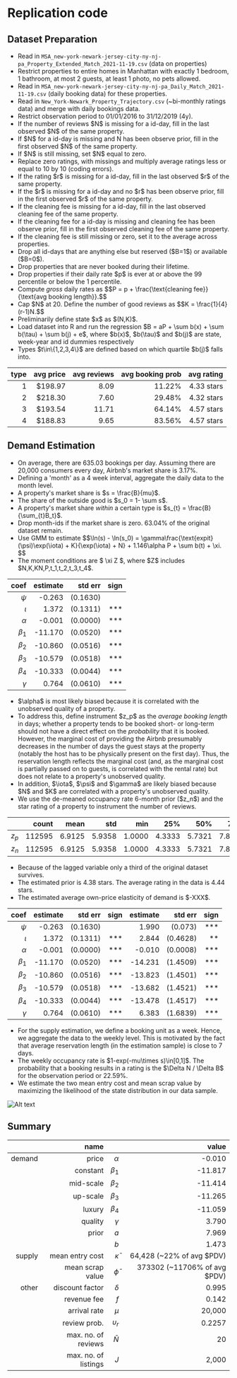 # Replication code

## Dataset Preparation

<ul>
  <li>Read in <code>MSA_new-york-newark-jersey-city-ny-nj-pa_Property_Extended_Match_2021-11-19.csv</code> (data on properties) </li>
  <li>Restrict properties to entire homes in Manhattan with exactly 1 bedroom, 1 bathroom, at most 2 guests, at least 1 photo, no pets allowed.</li>
  <li>Read in <code>MSA_new-york-newark-jersey-city-ny-nj-pa_Daily_Match_2021-11-19.csv</code> (daily booking data) for these properties. </li>
  <li>Read in <code>New_York-Newark_Property_Trajectory.csv</code> (~bi-monthly ratings data) and merge with daily bookings data. </li>
  <li>Restrict observation period to 01/01/2016 to 31/12/2019 (4y).</li>
  <li>If the number of reviews $N$ is missing for a id-day, fill in the last observed $N$ of the same property.</li>
  <li>If $N$ for a id-day is missing and N has been observe prior, fill in the first observed $N$ of the same property.</li>
  <li>If $N$ is still missing, set $N$ equal to zero.</li>
  <li>Replace zero ratings, with missings and multiply average ratings less or equal to 10 by 10 (coding errors).</li>
  <li>If the rating $r$ is missing for a id-day, fill in the last observed $r$ of the same property.</li>
  <li>If the $r$ is missing for a id-day and no $r$ has been observe prior, fill in the first observed $r$ of the same property.</li>
  <li>If the cleaning fee is missing for a id-day, fill in the last observed cleaning fee of the same property.</li>
  <li>If the cleaning fee for a id-day is missing and cleaning fee has been observe prior, fill in the first observed cleaning fee of the same property.</li>
  <li>If the cleaning fee is still missing or zero, set it to the average across properties.</li>
  <li>Drop all id-days that are anything else but reserved ($B=1$) or available ($B=0$).</li> 
  <li>Drop properties that are never booked during their lifetime.</li>
  <li>Drop properties if their daily rate $p$ is ever at or above the 99 percentile or below the 1 percentile.</li>
  <li>Compute <i>gross</i> daily rates as $$P = p + \frac{\text{cleaning fee}}{\text{avg booking length}}.$$</li>
  <li>Cap $N$ at 20. Define the number of good reviews as $$K = \frac{1}{4}(r-1)N.$$</li>
  <li>Preliminarily define state $x$ as $(N,K)$.</li>
  <li>Load dataset into R and run the regression $B = aP + \sum b(x) + \sum b(\tau) + \sum b(j) + e$, where $b(x)$, $b(\tau)$ and $b(j)$ are state, week-year and id dummies respectively </li>
  <li> Types $t\in\{1,2,3,4\}$ are defined based on which quartile $b(j)$ falls into. </li>
</ul>

| type | avg price | avg reviews | avg booking prob | avg rating |
| ---: | ---: | ---------: | ------: | ------: |
| 1 | \$198.97 | 8.09 | 11.22% | 4.33 stars |
| 2 | \$218.30 | 7.60 | 29.48% | 4.32 stars |
| 3 | \$193.54 | 11.71 | 64.14% | 4.57 stars |
| 4 | \$188.83 | 9.65 | 83.56% | 4.57 stars |

## Demand Estimation

<ul>
  <li> On average, there are 635.03 bookings per day. Assuming there are 20,000 consumers every day, Airbnb's market share is 3.17%.  </li>
  <li> Defining a 'month' as a 4 week interval, aggregate the daily data to the month level. </li>
  <li> A property's market share is $s = \frac{B}{mu}$. </li>
  <li> The share of the outside good is $s_0 = 1- \sum s$. </li>
  <li> A property's market share <i>within</i> a certain type is $s_{t} = \frac{B}{\sum_{t}B_t}$. </li>
  <li> Drop month-ids if the market share is zero. 63.04% of the original dataset remain. </li>
  <li> Use GMM to estimate $$\ln(s) - \ln(s_0) = \gamma\frac{\text{expit}(\psi)\exp(\iota) + K}{\exp(\iota) + N} + 1.146\alpha P + \sum b(t) + \xi. $$ </li>
  <li> The moment conditions are $ \xi Z $, where $Z$ includes $N,K,KN,P,t_1,t_2,t_3,t_4$. </li>
</ul>

| coef | estimate | std err | sign |
| ---: | ---: | ---------: | ------: |
| $\psi$ | -0.263 | (0.1630) |  |
| $\iota$ | 1.372 | (0.1311) | *** |
| $\alpha$ | -0.001 | (0.0000) | *** |
| $\beta_1$ | -11.170 | (0.0520) | *** |
| $\beta_2$ | -10.860 | (0.0516) | *** |
| $\beta_3$ | -10.579 | (0.0518) | *** |
| $\beta_4$ | -10.333 | (0.0044) | *** |
| $\gamma$ | 0.764 | (0.0610) | *** |

<ul>
  <li> $\alpha$ is most likely biased because it is correlated with the unobserved quality of a property. </li>
  <li> To address this, define instrument $z_p$ as the <i>average booking length</i> in days; whether a property tends to be booked short- or long-term should not have a direct effect on the <i>probability</i> that it is booked. However, the marginal cost of providing the Airbnb presumably decreases in the number of days the guest stays at the property (notably the host has to be physically present on the first day). Thus, the reservation length reflects the marginal cost (and, as the marginal cost is partially passed on to guests, is correlated with the rental rate) but does not relate to a property's unobserved quality. </li>
  <li> In addition, $\iota$, $\psi$ and $\gamma$ are likely biased because $N$ and $K$ are correlated with a property's unobserved quality. </li>
  <li> We use the de-meaned occupancy rate 6-month prior ($z_n$) and the star rating of a property to instrument the number of reviews. </li>
</ul>

| | count | mean | std | min | 25% | 50% | 75% | max |
| ---: | ---: | ---: | ---: | ---: | ---: | ---: | ---: | ---: |
| $z_p$ | 112595 | 6.9125 |5.9358 | 1.0000 | 4.3333 | 5.7321 |7.8519 | 274.0000 |
| $z_n$ | 112595 | 6.9125 |5.9358 | 1.0000 | 4.3333 | 5.7321 |7.8519 | 274.0000 |
<ul>
  <li> Because of the lagged variable only a third of the original dataset survives. </li>
  <li> The estimated prior is 4.38 stars. The average rating in the data is 4.44 stars. </li>
  <li> The estimated average own-price elasticity of demand is $-XXX$. </li>
</ul>

| coef | estimate | std err | sign | estimate | std err | sign |
| ---: | ---: | ---------: | ------: | ---: | ---: | ---------: |
| $\psi$ | -0.263 | (0.1630) |  | 1.990 | (0.073) | *** | 1.688 | (0.0875) | * |
| $\iota$ | 1.372 | (0.1311) | *** | 2.844 | (0.4628) | ** | 2.245 | (1.5429) |  |
| $\alpha$ | -0.001 | (0.0000) | *** | -0.010 | (0.0008) | *** | -0.011 | (0.0029) | *** |
| $\beta_1$ | -11.170 | (0.0520) | *** | -14.231 | (1.4509) | *** | -11.817 | (3.4903) | *** |
| $\beta_2$ | -10.860 | (0.0516) | *** | -13.823 | (1.4501) | *** | -11.414 | (3.4948) | *** |
| $\beta_3$ | -10.579 | (0.0518) | *** | -13.682 | (1.4521) | *** | -11.265 | (3.4870) | *** |
| $\beta_4$ | -10.333 | (0.0044) | *** | -13.478 | (1.4517) | *** | -11.059 | (3.4892) | *** |
| $\gamma$ | 0.764 | (0.0610) | *** | 6.383 | (1.6839) | *** | 3.790 | (3.7575) |  |

<ul>
  <li> For the supply estimation, we define a booking unit as a week. Hence, we aggregate the data to the weekly level. This is motivated by the fact that average reservation length (in the estimation sample) is close to 7 days.  </li>
  <li> The weekly occupancy rate is $1-exp(-mu\times s)\in[0,1]$. The probability that a booking results in a rating is the $\Delta N / \Delta B$ for the observation period or 22.59%.  </li>
  <li> We estimate the two mean entry cost and mean scrap value by maximizing the likelihood of the state distribution in our data sample. </li>
</ul>

![Alt text](https://github.com/floriandendorfer/replication-code/P_d.png)

## Summary

|  | name |            |  value |
| ---: | ---: | ---------: | ------: |
| demand | price | $\alpha$ | -0.010 |
|| constant | $\beta_1$ | -11.817 |
|| mid-scale | $\beta_2$ | -11.414 |
|| up-scale | $\beta_3$ | -11.265 |
|| luxury | $\beta_4$ | -11.059 |
|| quality | $\gamma$ | 3.790 |
|| prior | $a$ | 7.969 |
||  | $b$ | 1.473 |
| supply | mean entry cost | $\bar \kappa$ | 64,428 (~22% of avg $PDV) |
|| mean scrap value | $\bar \phi$ | 373302 (~11706% of avg $PDV) |
| other | discount factor | $\delta$ | 0.995 |
|  | revenue fee | $f$ | 0.142 |
|  | arrival rate | $\mu$ | 20,000 |
|  | review prob. | $\upsilon_r$ | 0.2257 |
|  | max. no. of reviews | $\bar N$ | 20 |
|  | max. no. of listings | $J$ | 2,000 |
